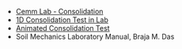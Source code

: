 - [Cemm Lab - Consolidation](https://cemmlab.webhost.uic.edu/Experiment%2011-Consolidation.pdf)
- [1D Consolidation Test in Lab](https://www.youtube.com/watch?v=3bvevFBNYw0&t=183s)
- [Animated Consolidation Test](https://www.youtube.com/watch?v=mNUuxyBCsT0)
- Soil Mechanics Laboratory Manual, Braja M. Das
